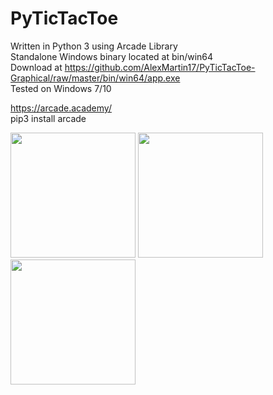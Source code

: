 # PyTicTacToe

Written in Python 3 using Arcade Library<br>
Standalone Windows binary located at bin/win64<br>
Download at https://github.com/AlexMartin17/PyTicTacToe-Graphical/raw/master/bin/win64/app.exe<br>
Tested on Windows 7/10

https://arcade.academy/<br>
pip3 install arcade<br>

<img src="https://raw.githubusercontent.com/AlexMartin17/PyTicTacToe-Graphical/master/img/img1.JPG" width="200" height="200">  <img src="https://raw.githubusercontent.com/AlexMartin17/PyTicTacToe-Graphical/master/img/img2.JPG" width="200" height="200">  <img src="https://raw.githubusercontent.com/AlexMartin17/PyTicTacToe-Graphical/master/img/img3.JPG" width="200" height="200">
